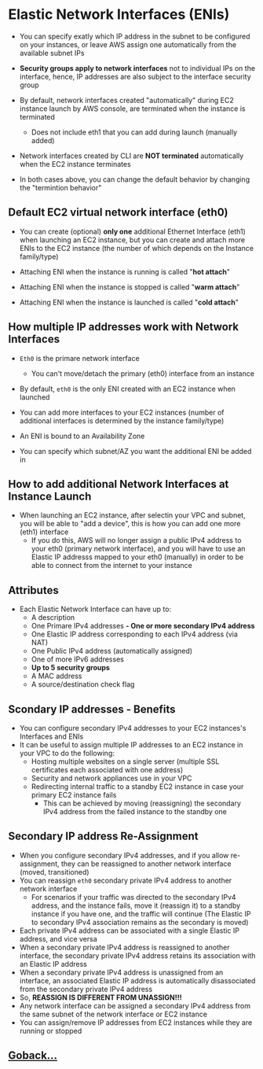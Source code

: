 # Elastic Network Interfaces (ENIs)

- You can specify exatly which IP address in the subnet to be configured on your instances, or leave AWS assign one automatically from the available subnet IPs

- **Security groups apply to network interfaces** not to individual IPs on the interface, hence, IP addresses are also subject to the interface security group

- By default, network interfaces created "automatically" during EC2 instance launch by AWS console, are terminated when the instance is terminated

  - Does not include eth1 that you can add during launch (manually added)

- Network interfaces created by CLI are **NOT terminated** automatically when the EC2 instance terminates

- In both cases above, you can change the default behavior by changing the "termintion behavior"

## Default EC2 virtual network interface (eth0)

- You can create (optional) **only one** additional Ethernet Interface (eth1) when launching an EC2 instance, but you can create and attach more ENIs to the EC2 instance (the number of which depends on the Instance family/type)

- Attaching ENI when the instance is running is called "**hot attach**"

- Attaching ENI when the instance is stopped is called "**warm attach**"

- Attaching ENI when the instance is launched is called "**cold attach**"

## How multiple IP addresses work with Network Interfaces

- `Eth0` is the primare network interface
  - You can't move/detach the primary (eth0) interface from an instance

- By default, `eth0` is the only ENI created with an EC2 instance when launched

- You can add more interfaces to your EC2 instances (number of additional interfaces is determined by the instance family/type)

- An ENI is bound to an Availability Zone

- You can specify which subnet/AZ you want the additional ENI be added in

## How to add additional Network Interfaces at Instance Launch

- When launching an EC2 instance, after selectin your VPC and subnet, you will be able to "add a device", this is how you can add one more (eth1) interface
  - If you do this, AWS will no longer assign a public IPv4 address to your eth0 (primary network interface), and you will have to use an Elastic IP addresss mapped to your eth0 (manually) in order to be able to connect from the internet to your instance

## Attributes

- Each Elastic Network Interface can have up to:
  - A description
  - One Primare IPv4 addresses
  **- One or more secondary IPv4 address**
  - One Elastic IP address corresponding to each IPv4 address (via NAT)
  - One Public IPv4 address (automatically assigned)
  - One of more IPv6 addresses
  - **Up to 5 security groups**
  - A MAC address
  - A source/destination check flag

## Scondary IP addresses - Benefits

- You can configure secondary IPv4 addresses to your EC2 instances's Interfaces and ENIs
- It can be useful to assign multiple IP addresses to an EC2 instance in your VPC to do the following:
  - Hosting multiple websites on a single server (multiple SSL certificates each associated with one address)
  - Security and network appliances use in your VPC
  - Redirecting internal traffic to a standby EC2 instance in case your primary EC2 instance fails
    - This can be achieved by moving (reassigning) the secondary IPv4 address from the failed instance to the standby one

## Secondary IP address Re-Assignment

- When you configure secondary IPv4 addresses, and if you allow re-assignment, they can be reassigned to another network interface (moved, transitioned)
- You can reassign `eth0` secondary private IPv4 address to another network interface
  - For scenarios if your traffic was directed to the secondary IPv4 address, and the instance fails, move it (reassign it) to a standby instance if you have one, and the traffic will continue (The Elastic IP to secondary IPv4 association remains as the secondary is moved)
- Each private IPv4 address can be associated with a single Elastic IP address, and vice versa
- When a secondary private IPv4 address is reassigned to another interface, the secondary private IPv4 address retains its association with an Elastic IP address
- When a secondary private IPv4 address is unassigned from an interface, an associated Elastic IP address is automatically disassociated from the secondary private IPv4 address
- So, **REASSIGN IS DIFFERENT FROM UNASSIGN!!!**
- Any network interface can be assigned a secondary IPv4 address from the same subnet of the network interface or EC2 instance
- You can assign/remove IP addresses from EC2 instances while they are running or stopped

## [Goback...](./index.md)